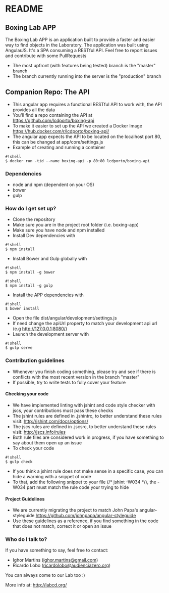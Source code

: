 # README #

## Boxing Lab APP ##

The Boxing Lab APP is an application built to provide a faster and easier way to find objects in the Laboratory.
The application was built using AngularJS. It's a SPA consuming a RESTful API.
Feel free to report issues and contribute with some PullRequests

* The most upfront (with features being tested) branch is the "master" branch
* The branch currently running into the server is the "production" branch

## Companion Repo: The API ##

* This angular app requires a functional RESTful API to work with, the API provides all the data
* You'll find a repo containing the API at https://github.com/lcdporto/boxing-api
* To make it easier to set up the API we created a Docker Image https://hub.docker.com/r/lcdporto/boxing-api/
* The angular app expects the API to be located on the localhost port 80, this can be changed at app/core/settings.js
* Example of creating and running a container

```
#!shell
$ docker run -tid --name boxing-api -p 80:80 lcdporto/boxing-api
```
### Dependencies ###

* node and npm (dependent on your OS)
* bower
* gulp

### How do I get set up? ###

* Clone the repository
* Make sure you are in the project root folder (i.e. boxing-app)
* Make sure you have node and npm installed
* Install Dev dependencies with

```
#!shell
$ npm install
```

* Install Bower and Gulp globally with

```
#!shell
$ npm install -g bower
```

```
#!shell
$ npm install -g gulp
```

* Install the APP dependencies with

```
#!shell
$ bower install
```

* Open the file dist/angular/development/settings.js
* If need change the apiUrl property to match your development api url (e.g http://127.0.0.1:8080/)
* Launch the development server with

```
#!shell
$ gulp serve
```

### Contribution guidelines ###

* Whenever you finish coding something, please try and see if there is conflicts with the most recent version in the branch "master"
* If possible, try to write tests to fully cover your feature

#### Checking your code ####

* We have implemented linting with jshint and code style checker with jscs, your contributions must pass these checks
* The jshint rules are defined in .jshintrc, to better understand these rules visit: http://jshint.com/docs/options/
* The jscs rules are defined in .jscsrc, to better understand these rules visit: http://jscs.info/rules
* Both rule files are considered work in progress, if you have something to say about them open up an issue
* To check your code

```
#!shell
$ gulp check
```

* If you think a jshint rule does not make sense in a specific case, you can hide a warning with a snippet of code
* To that, add the following snippet to your file (/* jshint -W034 */), the -W034 part must match the rule code your trying to hide

#### Project Guidelines ####

* We are currently migrating the project to match John Papa's angular-styleguide https://github.com/johnpapa/angular-styleguide
* Use these guidelines as a reference, if you find something in the code that does not match, correct it or open an issue

### Who do I talk to? ###

If you have something to say, feel free to contact:

* Ighor Martins (ighor.martins@gmail.com)
* Ricardo Lobo (ricardolobo@audienciazero.org)

You can always come to our Lab too :)

More info at: http://labcd.org/